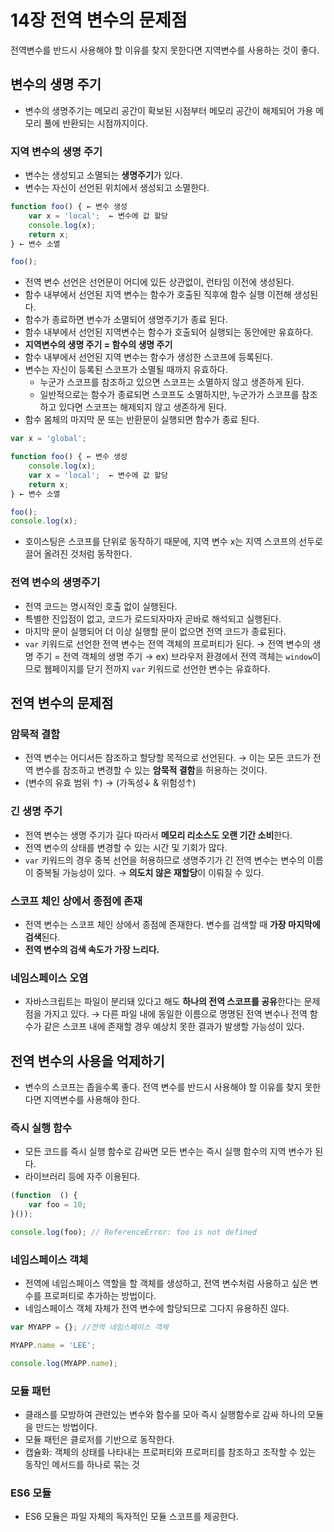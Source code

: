 # 14장 전역 변수의 문제점

전역변수를 반드시 사용해야 할 이유를 찾지 못한다면 지역변수를 사용하는 것이 좋다.

## 변수의 생명 주기
- 변수의 생명주기는 메모리 공간이 확보된 시점부터 메모리 공간이 해제되어 가용 메모리 풀에 반환되는 시점까지이다.

### 지역 변수의 생명 주기
- 변수는 생성되고 소멸되는 **생명주기**가 있다.
- 변수는 자신이 선언된 위치에서 생성되고 소멸한다.

```javascript
function foo() { ← 변수 생성
    var x = 'local';  ← 변수에 값 할당
    console.log(x);
    return x;
} ← 변수 소멸

foo();
```
- 전역 변수 선언은 선언문이 어디에 있든 상관없이, 런타임 이전에 생성된다.
- 함수 내부에서 선언된 지역 변수는 함수가 호출된 직후에 함수 실행 이전해 생성된다.
- 함수가 종료하면 변수가 소멸되어 생명주기가 종료 된다.
- 함수 내부에서 선언된 지역변수는 함수가 호출되어 실행되는 동안에만 유효하다.
- **지역변수의 생명 주기 = 함수의 생명 주기**
- 함수 내부에서 선언된 지역 변수는 함수가 생성한 스코프에 등록된다.
- 변수는 자신이 등록된 스코프가 소멸될 때까지 유효하다. 
    - 누군가 스코프를 참조하고 있으면 스코프는 소멸하지 않고 생존하게 된다.
    - 일반적으로는 함수가 종료되면 스코프도 소멸하지만, 누군가가 스코프를 참조하고 있다면 스코프는 해제되지 않고 생존하게 된다.
- 함수 몸체의 마지막 문 또는 반환문이 실행되면 함수가 종료 된다.

```javascript
var x = 'global';

function foo() { ← 변수 생성
    console.log(x);
    var x = 'local';  ← 변수에 값 할당
    return x;
} ← 변수 소멸

foo();
console.log(x);
```
- 호이스팅은 스코프를 단위로 동작하기 때문에, 지역 변수 x는 지역 스코프의 선두로 끌어 올려진 것처럼 동작한다.

### 전역 변수의 생명주기

- 전역 코드는 명시적인 호출 없이 실행된다.
- 특별한 진입점이 없고, 코드가 로드되자마자 곧바로 해석되고 실행된다.
- 마지막 문이 실행되어 더 이상 실행할 문이 없으면 전역 코드가 종료된다.
- `var` 키워드로 선언한 전역 변수는 전역 객체의 프로퍼티가 된다.
    → 전역 변수의 생명 주기 = 전역 객체의 생명 주기
    → ex) 브라우저 환경에서 전역 객체는 `window`이므로 웹페이지를 닫기 전까지 `var` 키워드로 선언한 변수는 유효하다.

## 전역 변수의 문제점

### 암묵적 결함
- 전역 변수는 어디서든 참조하고 할당할 목적으로 선언된다.
    → 이는 모든 코드가 전역 변수를 참조하고 변경할 수 있는 **암묵적 결함**을 허용하는 것이다.
- (변수의 유효 범위 ↑) → (가독성↓ & 위험성↑)

### 긴 생명 주기
- 전역 변수는 생명 주기가 길다 따라서 **메모리 리소스도 오랜 기간 소비**한다.
- 전역 변수의 상태를 변경할 수 있는 시간 및 기회가 많다.
- `var` 키워드의 경우 중복 선언을 허용하므로 생명주기가 긴 전역 변수는 변수의 이름이 중복될 가능성이 있다. → **의도치 않은 재할당**이 이뤄질 수 있다.

### 스코프 체인 상에서 종점에 존재
- 전역 변수는 스코프 체인 상에서 종점에 존재한다. 변수를 검색할 때 **가장 마지막에 검색**된다.
- **전역 변수의 검색 속도가 가장 느리다.**

### 네임스페이스 오염
- 자바스크립트는 파일이 분리돼 있다고 해도 **하나의 전역 스코프를 공유**한다는 문제점을 가지고 있다.
    → 다른 파일 내에 동일한 이름으로 명명된 전역 변수나 전역 함수가 같은 스코프 내에 존재할 경우 예상치 못한 결과가 발생할 가능성이 있다.


## 전역 변수의 사용을 억제하기
- 변수의 스코프는 좁을수록 좋다. 전역 변수를 반드시 사용해야 할 이유를 찾지 못한다면 지역변수를 사용해야 한다.

### 즉시 실행 함수
- 모든 코드를 즉시 실행 함수로 감싸면 모든 변수는 즉시 실행 함수의 지역 변수가 된다.
- 라이브러리 등에 자주 이용된다.
```javascript
(function  () {
    var foo = 10;
}());

console.log(foo); // ReferenceError: foo is not defined
```

### 네임스페이스 객체
- 전역에 네임스페이스 역할을 할 객체를 생성하고, 전역 변수처럼 사용하고 싶은 변수를 프로퍼티로 추가하는 방법이다.
- 네임스페이스 객체 자체가 전역 변수에 할당되므로 그다지 유용하진 않다.

```javascript
var MYAPP = {}; //전역 네임스페이스 객체

MYAPP.name = 'LEE';

console.log(MYAPP.name);
```

### 모듈 패턴
- 클래스를 모방하여 관련있는 변수와 함수를 모아 즉시 실행함수로 감싸 하나의 모듈을 만드는 방법이다.
- 모듈 패턴은 클로저를 기반으로 동작한다.
- 캡슐화: 객체의 상태를 나타내는 프로퍼티와 프로퍼티를 참조하고 조작할 수 있는 동작인 메서드를 하나로 묶는 것


### ES6 모듈
- ES6 모듈은 파일 자체의 독자적인 모듈 스코프를 제공한다.